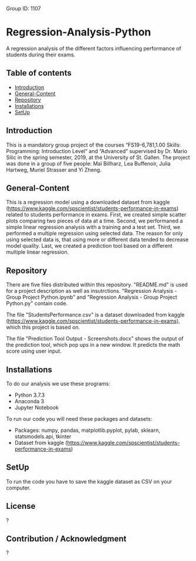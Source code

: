 Group ID: 1107

# Regression-Analysis-Python
A regression analysis of the different factors influencing performance of students during their exams. 

## Table of contents
* [Introduction](#Introduction)
* [General-Content](#General-Content)
* [Repository](#Repository)
* [Installations](#Installations)
* [SetUp](#SetUp)
  
## Introduction
This is a mandatory group project  of the courses “FS19-6,781,1.00 Skills: Programming: Introduction Level“ and “Advanced” supervised by Dr. Mario Silic in the spring semester, 2019, at the University of St. Gallen. The project was done in a group of five people: Maï Billharz, Lea Buffenoir, Julia Hartweg, Muriel Strasser and Yi Zheng. 

## General-Content
This is a regression model using a downloaded dataset from kaggle (https://www.kaggle.com/spscientist/students-performance-in-exams) related to students performance in exams. First, we created simple scatter plots comparing two pieces of data at a time. Second, we performaned a simple linear regression analysis with a training and a test set. Third, we performed a multiple regression using selected data. The reason for only using selected data is, that using more or different data tended to decrease model quality. Last, we created a prediction tool based on a different multiple linear regression.

## Repository
There are five files distributed within this repository. "README.md" is used for a project description as well as insutrctions. "Regression Analysis - Group Project Python.ipynb" and "Regression Analysis - Group Project Python.py" contain code.

The file "StudentsPerformance.csv" is a dataset downloaded from kaggle (https://www.kaggle.com/spscientist/students-performance-in-exams), which this project is based on.

The file "Prediction Tool Output - Screenshots.docx" shows the output of the prediction tool, which pop ups in a new window. It predicts the math score using user input.

## Installations 
To do our analysis we use these programs: 
* Python 3.7.3
* Anaconda 3
* Jupyter Notebook

To run our code you will need these packages and datasets: 
* Packages: numpy, pandas, matplotlib.pyplot, pylab, sklearn, statsmodels.api, tkinter 
* Dataset from kaggle (https://www.kaggle.com/spscientist/students-performance-in-exams) 

## SetUp 
To run the code you have to save the kaggle dataset as CSV on your computer. 

## License
?

## Contribution / Acknowledgment 
?
